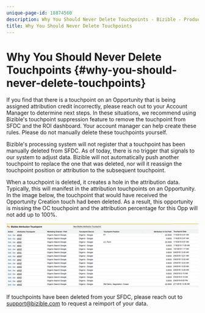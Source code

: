 ```yaml
---
unique-page-id: 18874560
description: Why You Should Never Delete Touchpoints - Bizible - Product Documentation
title: Why You Should Never Delete Touchpoints
---
```


# Why You Should Never Delete Touchpoints {#why-you-should-never-delete-touchpoints}

If you find that there is a touchpoint on an Opportunity that is being assigned attribution credit incorrectly, please reach out to your Account Manager to determine next steps. In these situations, we recommend using Bizible's touchpoint suppression feature to remove the touchpoint from SFDC and the ROI dashboard. Your account manager can help create these rules. Please do not manually delete these touchpoints yourself.

Bizible's processing system will not register that a touchpoint has been manually deleted from SFDC. As of today, there is no trigger that signals to our system to adjust data. Bizible will not automatically push another touchpoint to replace the one that was deleted, nor will it reassign the touchpoint position or attribution to the subsequent touchpoint.

When a touchpoint is deleted, it creates a hole in the attribution data. Typically, this will manifest in the attribution touchpoints on an Opportunity. In the image below, the touchpoint that would have received the Opportunity Creation touch had been deleted. As a result, this opportunity is missing the OC touchpoint and the attribution percentage for this Opp will not add up to 100%.

![](assets/1.png)

If touchpoints have been deleted from your SFDC, please reach out to support@bizible.com to request a reimport of your data.
